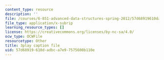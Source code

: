 ```yaml
---
content_type: resource
description: ''
file: /courses/6-851-advanced-data-structures-spring-2012/57d68919610dadbca7e97575600b110e_FzS0n_Z8lrk.srt
file_type: application/x-subrip
learning_resource_types: []
license: https://creativecommons.org/licenses/by-nc-sa/4.0/
ocw_type: OCWFile
resourcetype: Other
title: 3play caption file
uid: 57d68919-610d-adbc-a7e9-7575600b110e
---
```

